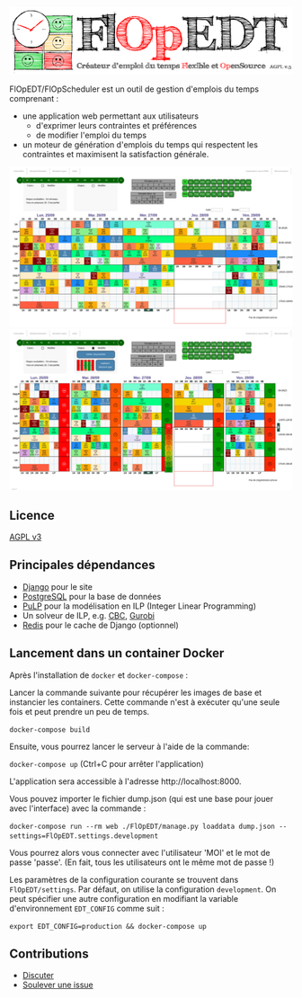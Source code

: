 ![Logo](./FlOpEDT/base/static/base/img/flop2.png)

FlOpEDT/FlOpScheduler est un outil de gestion
d'emplois du temps comprenant :
- une application web permettant aux utilisateurs
  * d'exprimer leurs contraintes et préférences
  * de modifier l'emploi du temps
- un moteur de génération d'emplois du temps qui respectent les contraintes et
maximisent la satisfaction générale.

![Aperçu de la vue d'accueil](./img/edt-accueil.jpg)
![Aperçu de la vue de changement des disponibilités (/préférences)](./img/edt-dispos.jpg)

## Licence

[AGPL v3](https://www.gnu.org/licenses/agpl-3.0.html)

## Principales dépendances
- [Django](https://www.djangoproject.com/) pour le site
- [PostgreSQL](https://www.postgresql.org/) pour la base de données
- [PuLP](https://github.com/coin-or/pulp) pour la modélisation en ILP (Integer Linear Programming)
- Un solveur de ILP, e.g. [CBC](https://projects.coin-or.org/Cbc), [Gurobi](gurobi.com)
- [Redis](https://redis.io) pour le cache de Django (optionnel)

## Lancement dans un container Docker

Après l'installation de `docker` et `docker-compose` :

Lancer la commande suivante pour récupérer les images de base et instancier les containers. Cette commande n'est à exécuter qu'une seule fois et peut prendre un peu de temps.

`docker-compose build` 

Ensuite, vous pourrez lancer le serveur à l'aide de la commande:

`docker-compose up` (Ctrl+C pour arrêter l'application)

L'application sera accessible à l'adresse http://localhost:8000.

Vous pouvez importer le fichier dump.json (qui est une base pour jouer avec l'interface) avec la commande :

`docker-compose run --rm web ./FlOpEDT/manage.py loaddata dump.json --settings=FlOpEDT.settings.development`

Vous pourrez alors vous connecter avec l'utilisateur 'MOI' et le mot de passe 'passe'. (En fait, tous les utilisateurs ont le même mot de passe !)

Les paramètres de la configuration courante se trouvent dans `FlOpEDT/settings`. Par défaut, on utilise la configuration `development`. On peut spécifier une autre configuration en modifiant la variable d'environnement `EDT_CONFIG` comme suit :

`export EDT_CONFIG=production && docker-compose up`

## Contributions
- [Discuter](https://flopedt.slack.com)
- [Soulever une issue](https://framagit.org/FlOpEDT/FlOpEDT/issues)


